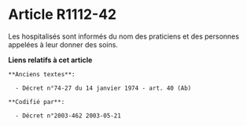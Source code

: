 # Article R1112-42

Les hospitalisés sont informés du nom des praticiens et des personnes appelées à leur donner des soins.

**Liens relatifs à cet article**

	**Anciens textes**:

	  - Décret n°74-27 du 14 janvier 1974 - art. 40 (Ab)

	**Codifié par**:

	  - Décret n°2003-462 2003-05-21
